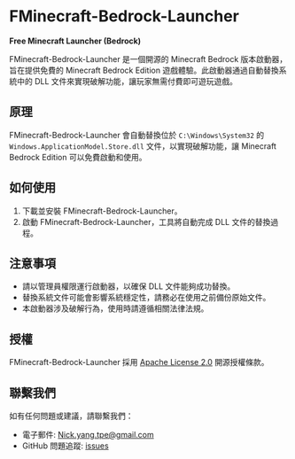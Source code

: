 # FMinecraft-Bedrock-Launcher

**Free Minecraft Launcher (Bedrock)**

FMinecraft-Bedrock-Launcher 是一個開源的 Minecraft Bedrock 版本啟動器，旨在提供免費的 Minecraft Bedrock Edition 遊戲體驗。此啟動器通過自動替換系統中的 DLL 文件來實現破解功能，讓玩家無需付費即可遊玩遊戲。

## 原理

FMinecraft-Bedrock-Launcher 會自動替換位於 `C:\Windows\System32` 的 `Windows.ApplicationModel.Store.dll` 文件，以實現破解功能，讓 Minecraft Bedrock Edition 可以免費啟動和使用。

## 如何使用

1. 下載並安裝 FMinecraft-Bedrock-Launcher。
2. 啟動 FMinecraft-Bedrock-Launcher，工具將自動完成 DLL 文件的替換過程。

## 注意事項

- 請以管理員權限運行啟動器，以確保 DLL 文件能夠成功替換。
- 替換系統文件可能會影響系統穩定性，請務必在使用之前備份原始文件。
- 本啟動器涉及破解行為，使用時請遵循相關法律法規。

## 授權

FMinecraft-Bedrock-Launcher 採用 [Apache License 2.0](LICENSE) 開源授權條款。

## 聯繫我們

如有任何問題或建議，請聯繫我們：

- 電子郵件: [Nick.yang.tpe@gmail.com](mailto:Nick.yang.tpe@gmail.com)
- GitHub 問題追蹤: [issues](https://github.com/yourusername/FMinecraft-Bedrock-Launcher/issues)
